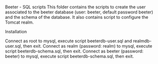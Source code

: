 Beeter - SQL scripts
This folder contains the scripts to create the user associated to the beeter database (user: beeter, default password beeter) and the schema of the database. It also contains script to configure the Tomcat realm.

Installation

Connect as root to mysql, execute script beeterdb-user.sql and realmdb-user.sql, then exit.
Connect as realm (password: realm) to mysql, execute script beeterdb-schema.sql, then exit.
Connect as beeter (password: beeter) to mysql, execute script beeterdb-schema.sql, then exit.